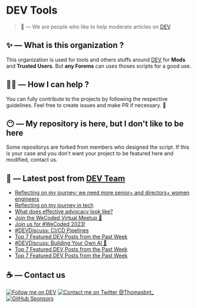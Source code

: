 # DEV Tools

> 🔧 — We are people who like to help moderate articles on [DEV](https://dev.to).

## ✨ — What is this organization ?

This organization is used for tools and others stuffs around [DEV](https://dev.to) for **Mods** and **Trusted Users**. But __any Forems__ can uses thoses scripts for a good use.


## 💪🏼 — How I can help ?

You can fully contribute to the projects by following the respective guidelines. Feel free to create issues and make PR if necessary. 🎉

## 😶 — My repository is here, but I don't like to be here

Some repositorys are forked from members who designed the script. If this is your case and you don't want your project to be featured here and modified, contact us.

## 📝 — Latest post from [DEV Team](https://dev.to/devteam)

<!-- BLOG-POST-LIST:START -->
- [Reflecting on my journey: we need more senior+ and directors+ women engineers](https://dev.to/devteam/reflecting-on-my-journey-we-need-more-senior-and-directors-women-engineers-7gp)
- [Reflecting on my journey in tech](https://dev.to/devteam/reflecting-on-my-journey-in-tech-2lk9)
- [What does effective advocacy look like?](https://dev.to/devteam/what-does-effective-advocacy-look-like-5cnh)
- [Join the WeCoded Virtual Meetup 🌟](https://dev.to/devteam/join-the-wecoded-virtual-meetup-on-310-j1l)
- [Join us for #WeCoded 2023!](https://dev.to/devteam/join-us-for-wecoded-2023-9cj)
- [#DEVDiscuss: CI/CD Pipelines](https://dev.to/devteam/devdiscuss-cicd-pipelines-47fh)
- [Top 7 Featured DEV Posts from the Past Week](https://dev.to/devteam/top-7-featured-dev-posts-from-the-past-week-4964)
- [#DEVDiscuss: Building Your Own AI 🤖](https://dev.to/devteam/devdiscuss-building-your-own-ai-26p0)
- [Top 7 Featured DEV Posts from the Past Week](https://dev.to/devteam/top-7-featured-dev-posts-from-the-past-week-4e99)
- [Top 7 Featured DEV Posts from the Past Week](https://dev.to/devteam/top-7-featured-dev-posts-from-the-past-week-4gh4)
<!-- BLOG-POST-LIST:END -->


## ☕ — Contact us

[![Follow me on DEV](https://img.shields.io/badge/dev.to-%2308090A.svg?&style=for-the-badge&logo=dev.to&logoColor=white&alt=devto)](https://dev.to/thomasbnt)
[![Contact me on Twitter @Thomasbnt_](https://img.shields.io/badge/Contact%20me%20on%20Twitter-%231DA1F2.svg?&style=for-the-badge&logo=twitter&logoColor=white&alt=twitter)](https://twitter.com/messages/1142357270-1142357270?text=Hello,%20I%20contact%20you%20from%20devtotools%20&recipient_id=1142357270) [![GitHub Sponsors](https://img.shields.io/badge/Sponsor%20me-%23EA54AE.svg?&style=for-the-badge&logo=github-sponsors&logoColor=white)](https://github.com/sponsors/thomasbnt)


